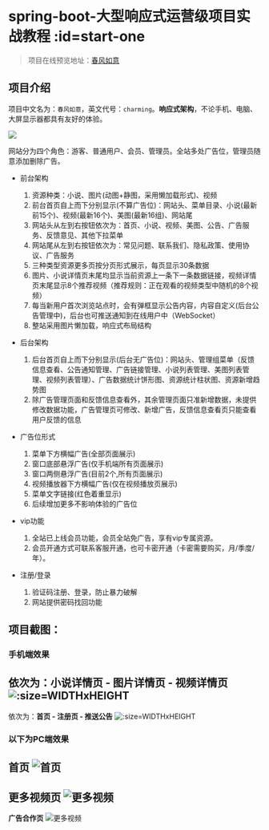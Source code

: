 # spring-boot-大型响应式运营级项目实战教程 :id=start-one

> 项目在线预览地址：[春风如意](http://47.104.67.20:9000/)

## 项目介绍
项目中文名为：`春风如意`，英文代号：`charming`。**响应式架构**，不论手机、电脑、大屏显示器都具有友好的体验。

![](/static/imgs/all.png)

网站分为四个角色：游客、普通用户、会员、管理员。全站多处广告位，管理员随意添加删除广告。

* 前台架构
    1. 资源种类：小说、图片(动图+静图，采用懒加载形式)、视频
    2. 前台首页自上而下分别显示(不算广告位)：网站头、菜单目录、小说(最新前15个)、视频(最新16个)、美图(最新16组)、网站尾
    3. 网站头从左到右按钮依次为：首页、小说、视频、美图、公告、广告服务、反馈意见、其他下拉菜单
    4. 网站尾从左到右按钮依次为：常见问题、联系我们、隐私政策、使用协议、广告服务
    5. 三种类型资源更多页按分页形式展示，每页显示30条数据
    6. 图片、小说详情页末尾均显示当前资源上一条下一条数据链接，视频详情页末尾显示8个推荐视频（推荐规则：正在观看的视频类型中随机的8个视频）
    7. 每当新用户首次浏览站点时，会有弹框显示公告内容，内容自定义(后台公告管理中)，后台也可推送通知到在线用户中（WebSocket）
    8. 整站采用图片懒加载，响应式布局结构
    
* 后台架构
    1. 后台首页自上而下分别显示(后台无广告位)：网站头、管理组菜单（反馈信息查看、公告通知管理、广告链接管理、小说列表管理、美图列表管理、视频列表管理）、广告数据统计饼形图、资源统计柱状图、资源新增趋势图
    2. 除广告管理页面和反馈信息查看外，其余管理页面只准新增数据，未提供修改数据功能，广告管理页可修改、新增广告，反馈信息查看页只能查看用户反馈的信息

* 广告位形式
    1. 菜单下方横幅广告(全部页面展示)
    2. 窗口底部悬浮广告(仅手机端所有页面展示)
    3. 窗口两侧悬浮广告(目前2个,所有页面展示)
    4. 视频播放器下方横幅广告(仅在视频播放页展示)
    5. 菜单文字链接(红色着重显示)
    6. 后续增加更多不影响体验的广告位
    
* vip功能    
    1. 全站已上线会员功能，会员全站免广告，享有vip专属资源。
    2. 会员开通方式可联系客服开通，也可卡密开通（卡密需要购买，月/季度/年）。

* 注册/登录    
    1. 验证码注册、登录，防止暴力破解
    2. 网站提供密码找回功能
 

## 项目截图：
### 手机端效果    
依次为：**小说详情页 - 图片详情页 - 视频详情页**
![](../static/imgs/mobile01.jpg ':size=WIDTHxHEIGHT')    
----
依次为：**首页 - 注册页 - 推送公告**
![](../static/imgs/mobile02.jpg ':size=WIDTHxHEIGHT')    

### 以下为PC端效果
**首页**
![首页](../static/imgs/home.png ':size=WIDTHxHEIGHT')    
----
**更多视频页**
![更多视频](../static/imgs/video_list.png ':size=WIDTHxHEIGHT') 
----
**广告合作页**
![更多视频](../static/imgs/ad.png ':size=WIDTHxHEIGHT') 